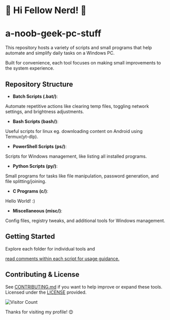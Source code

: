 # 🚀 Hi Fellow Nerd! 🚀

# a-noob-geek-pc-stuff

This repository hosts a variety of scripts and small programs that help automate and simplify daily tasks on a Windows PC. 

Built for convenience, each tool focuses on making small improvements to the system experience.

## Repository Structure

- **Batch Scripts (.bat/)**: 

Automate repetitive actions like clearing temp files, toggling network settings, and brightness adjustments.
- **Bash Scripts (bash/)**:

Useful scripts for linux eg. downloading content on Android using Termux(yt-dlp).
- **PowerShell Scripts (ps/)**:

Scripts for Windows management, like listing all installed programs.
- **Python Scripts (py/)**:

Small programs for tasks like file manipulation, password generation, and file splitting/joining.
- **C Programs (c/)**:

Hello World! :)
- **Miscellaneous (misc/)**:

Config files, registry tweaks, and additional tools for Windows management.

## Getting Started

Explore each folder for individual tools and 

<ins>read comments within each script for usage guidance.</ins>

## Contributing & License

See [CONTRIBUTING.md](CONTRIBUTING.md) if you want to help improve or expand these tools.  
Licensed under the [LICENSE](LICENSE) provided.


![Visitor Count](https://komarev.com/ghpvc/?username=rishabhkrmahato&style=flat-square)

Thanks for visiting my profile! 😊
